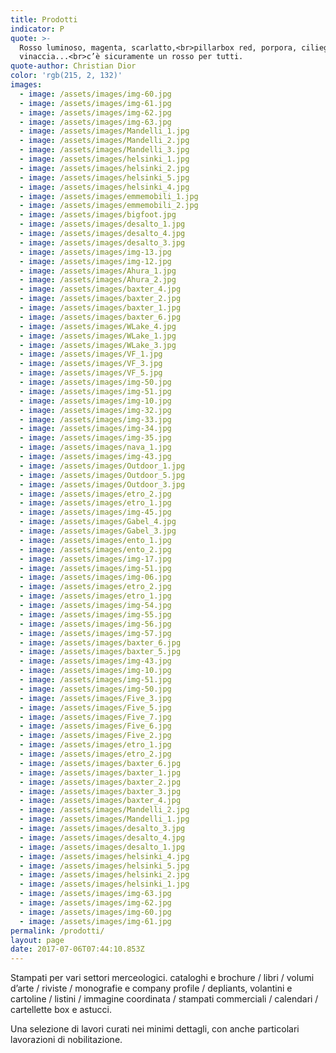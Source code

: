 ```yaml
---
title: Prodotti
indicator: P
quote: >-
  Rosso luminoso, magenta, scarlatto,<br>pillarbox red, porpora, ciliegio,
  vinaccia...<br>c’è sicuramente un rosso per tutti.
quote-author: Christian Dior
color: 'rgb(215, 2, 132)'
images:
  - image: /assets/images/img-60.jpg
  - image: /assets/images/img-61.jpg
  - image: /assets/images/img-62.jpg
  - image: /assets/images/img-63.jpg
  - image: /assets/images/Mandelli_1.jpg
  - image: /assets/images/Mandelli_2.jpg
  - image: /assets/images/Mandelli_3.jpg
  - image: /assets/images/helsinki_1.jpg
  - image: /assets/images/helsinki_2.jpg
  - image: /assets/images/helsinki_5.jpg
  - image: /assets/images/helsinki_4.jpg
  - image: /assets/images/emmemobili_1.jpg
  - image: /assets/images/emmemobili_2.jpg
  - image: /assets/images/bigfoot.jpg
  - image: /assets/images/desalto_1.jpg
  - image: /assets/images/desalto_4.jpg
  - image: /assets/images/desalto_3.jpg
  - image: /assets/images/img-13.jpg
  - image: /assets/images/img-12.jpg
  - image: /assets/images/Ahura_1.jpg
  - image: /assets/images/Ahura_2.jpg
  - image: /assets/images/baxter_4.jpg
  - image: /assets/images/baxter_2.jpg
  - image: /assets/images/baxter_1.jpg
  - image: /assets/images/baxter_6.jpg
  - image: /assets/images/WLake_4.jpg
  - image: /assets/images/WLake_1.jpg
  - image: /assets/images/WLake_3.jpg
  - image: /assets/images/VF_1.jpg
  - image: /assets/images/VF_3.jpg
  - image: /assets/images/VF_5.jpg
  - image: /assets/images/img-50.jpg
  - image: /assets/images/img-51.jpg
  - image: /assets/images/img-10.jpg
  - image: /assets/images/img-32.jpg
  - image: /assets/images/img-33.jpg
  - image: /assets/images/img-34.jpg
  - image: /assets/images/img-35.jpg
  - image: /assets/images/nava_1.jpg
  - image: /assets/images/img-43.jpg
  - image: /assets/images/Outdoor_1.jpg
  - image: /assets/images/Outdoor_5.jpg
  - image: /assets/images/Outdoor_3.jpg
  - image: /assets/images/etro_2.jpg
  - image: /assets/images/etro_1.jpg
  - image: /assets/images/img-45.jpg
  - image: /assets/images/Gabel_4.jpg
  - image: /assets/images/Gabel_3.jpg
  - image: /assets/images/ento_1.jpg
  - image: /assets/images/ento_2.jpg
  - image: /assets/images/img-17.jpg
  - image: /assets/images/img-51.jpg
  - image: /assets/images/img-06.jpg
  - image: /assets/images/etro_2.jpg
  - image: /assets/images/etro_1.jpg
  - image: /assets/images/img-54.jpg
  - image: /assets/images/img-55.jpg
  - image: /assets/images/img-56.jpg
  - image: /assets/images/img-57.jpg
  - image: /assets/images/baxter_6.jpg
  - image: /assets/images/baxter_5.jpg
  - image: /assets/images/img-43.jpg
  - image: /assets/images/img-10.jpg
  - image: /assets/images/img-51.jpg
  - image: /assets/images/img-50.jpg
  - image: /assets/images/Five_3.jpg
  - image: /assets/images/Five_5.jpg
  - image: /assets/images/Five_7.jpg
  - image: /assets/images/Five_6.jpg
  - image: /assets/images/Five_2.jpg
  - image: /assets/images/etro_1.jpg
  - image: /assets/images/etro_2.jpg
  - image: /assets/images/baxter_6.jpg
  - image: /assets/images/baxter_1.jpg
  - image: /assets/images/baxter_2.jpg
  - image: /assets/images/baxter_3.jpg
  - image: /assets/images/baxter_4.jpg
  - image: /assets/images/Mandelli_2.jpg
  - image: /assets/images/Mandelli_1.jpg
  - image: /assets/images/desalto_3.jpg
  - image: /assets/images/desalto_4.jpg
  - image: /assets/images/desalto_1.jpg
  - image: /assets/images/helsinki_4.jpg
  - image: /assets/images/helsinki_5.jpg
  - image: /assets/images/helsinki_2.jpg
  - image: /assets/images/helsinki_1.jpg
  - image: /assets/images/img-63.jpg
  - image: /assets/images/img-62.jpg
  - image: /assets/images/img-60.jpg
  - image: /assets/images/img-61.jpg
permalink: /prodotti/
layout: page
date: 2017-07-06T07:44:10.853Z
---
```

Stampati per vari settori merceologici. cataloghi e brochure / libri / volumi d’arte / riviste / monografie e company profile / depliants, volantini e cartoline / listini / immagine coordinata / stampati commerciali / calendari / cartellette box e astucci.

Una selezione di lavori curati nei minimi dettagli, con anche particolari lavorazioni di nobilitazione.
